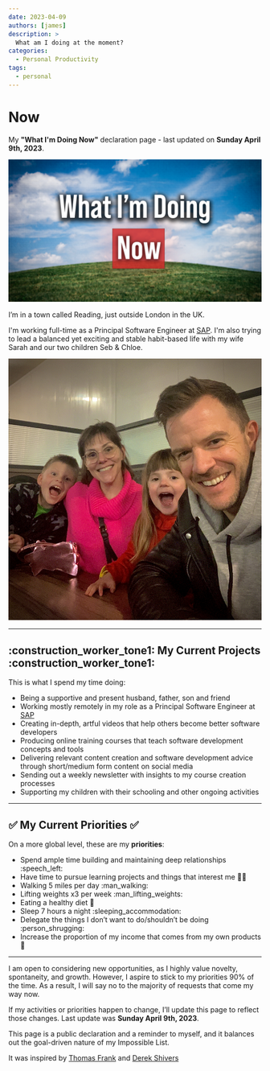 ```yaml
---
date: 2023-04-09
authors: [james]
description: >
  What am I doing at the moment?
categories:
  - Personal Productivity
tags:
  - personal
---
```


# Now

My **"What I'm Doing Now"** declaration page - last updated on **Sunday April 9th, 2023**.

[![Now - Banner Image]](./now.md)

[Now - Banner Image]: now/Now_Banner.png

<!-- more -->

I’m in a town called Reading, just outside London in the UK.

I'm working full-time as a Principal Software Engineer at [SAP](https://sap.com). I'm also trying to lead a balanced yet exciting and stable habit-based life with my wife Sarah and our two children Seb & Chloe.

![Willett Family](now/WillettFamily.jpg)

---

## :construction_worker_tone1: My Current Projects :construction_worker_tone1:

This is what I spend my time doing:

- Being a supportive and present husband, father, son and friend
- Working mostly remotely in my role as a Principal Software Engineer at [SAP](https://sap.com)
- Creating in-depth, artful videos that help others become better software developers
- Producing online training courses that teach software development concepts and tools
- Delivering relevant content creation and software development advice through short/medium form content on social media
- Sending out a weekly newsletter with insights to my course creation processes
- Supporting my children with their schooling and other ongoing activities

---

## :white_check_mark: My Current Priorities :white_check_mark:

On a more global level, these are my **priorities**:

- Spend ample time building and maintaining deep relationships :speech_left:
- Have time to pursue learning projects and things that interest me :teacher:
- Walking 5 miles per day :man_walking:
- Lifting weights x3 per week :man_lifting_weights:
- Eating a healthy diet :broccoli:
- Sleep 7 hours a night :sleeping_accommodation:
- Delegate the things I don’t want to do/shouldn’t be doing :person_shrugging:
- Increase the proportion of my income that comes from my own products :money_with_wings:

---

I am open to considering new opportunities, as I highly value novelty, spontaneity, and growth. However, I aspire to stick to my priorities 90% of the time. As a result, I will say no to the majority of requests that come my way now.

If my activities or priorities happen to change, I’ll update this page to reflect those changes. Last update was **Sunday April 9th, 2023**.

This page is a public declaration and a reminder to myself, and it balances out the goal-driven nature of my Impossible List.

It was inspired by [Thomas Frank](https://thomasjfrank.com/) and [Derek Shivers](https://nownownow.com/about)
